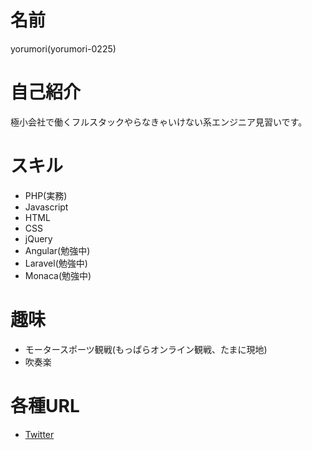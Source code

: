 # 名前
yorumori(yorumori-0225)

# 自己紹介
極小会社で働くフルスタックやらなきゃいけない系エンジニア見習いです。

# スキル
 * PHP(実務)
 * Javascript
 * HTML
 * CSS
 * jQuery
 * Angular(勉強中)
 * Laravel(勉強中)
 * Monaca(勉強中)

# 趣味
 * モータースポーツ観戦(もっぱらオンライン観戦、たまに現地)
 * 吹奏楽

# 各種URL
 * [Twitter](https://twitter.com/yorumoringo)
